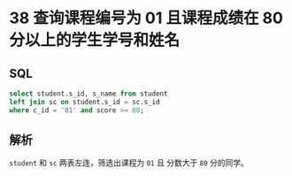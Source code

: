 # 38 查询课程编号为 01 且课程成绩在 80 分以上的学生学号和姓名

## SQL

```sql
select student.s_id, s_name from student 
left join sc on student.s_id = sc.s_id
where c_id = '01' and score >= 80;
```

## 解析

`student` 和 `sc` 两表左连，筛选出课程为 `01` 且 分数大于 `80` 分的同学。